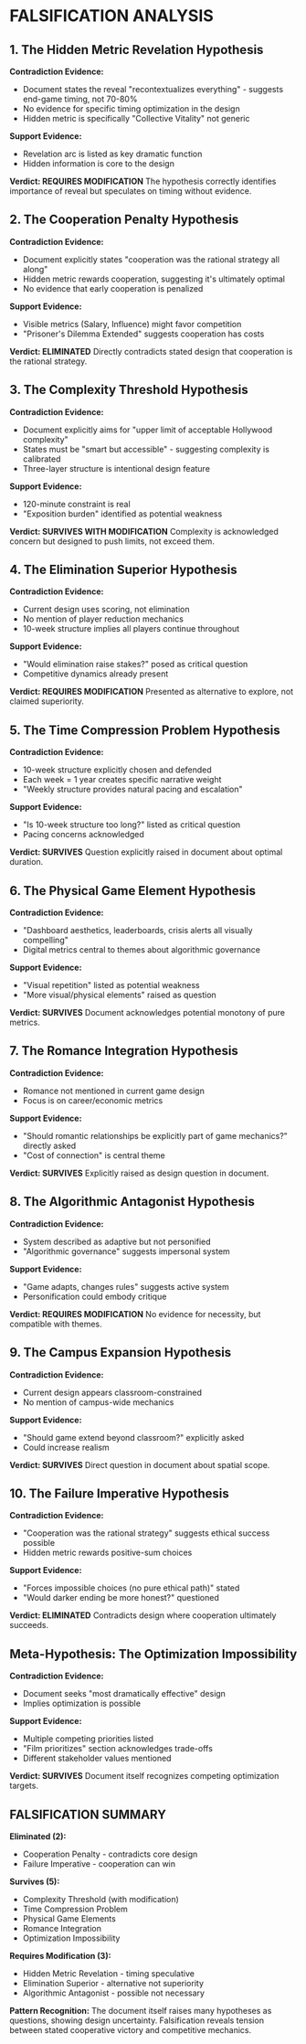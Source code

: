 # FALSIFICATION ANALYSIS

## 1. The Hidden Metric Revelation Hypothesis

**Contradiction Evidence:**
- Document states the reveal "recontextualizes everything" - suggests end-game timing, not 70-80%
- No evidence for specific timing optimization in the design
- Hidden metric is specifically "Collective Vitality" not generic

**Support Evidence:**
- Revelation arc is listed as key dramatic function
- Hidden information is core to the design

**Verdict: REQUIRES MODIFICATION**
The hypothesis correctly identifies importance of reveal but speculates on timing without evidence.

## 2. The Cooperation Penalty Hypothesis

**Contradiction Evidence:**
- Document explicitly states "cooperation was the rational strategy all along"
- Hidden metric rewards cooperation, suggesting it's ultimately optimal
- No evidence that early cooperation is penalized

**Support Evidence:**
- Visible metrics (Salary, Influence) might favor competition
- "Prisoner's Dilemma Extended" suggests cooperation has costs

**Verdict: ELIMINATED**
Directly contradicts stated design that cooperation is the rational strategy.

## 3. The Complexity Threshold Hypothesis

**Contradiction Evidence:**
- Document explicitly aims for "upper limit of acceptable Hollywood complexity"
- States must be "smart but accessible" - suggesting complexity is calibrated
- Three-layer structure is intentional design feature

**Support Evidence:**
- 120-minute constraint is real
- "Exposition burden" identified as potential weakness

**Verdict: SURVIVES WITH MODIFICATION**
Complexity is acknowledged concern but designed to push limits, not exceed them.

## 4. The Elimination Superior Hypothesis

**Contradiction Evidence:**
- Current design uses scoring, not elimination
- No mention of player reduction mechanics
- 10-week structure implies all players continue throughout

**Support Evidence:**
- "Would elimination raise stakes?" posed as critical question
- Competitive dynamics already present

**Verdict: REQUIRES MODIFICATION**
Presented as alternative to explore, not claimed superiority.

## 5. The Time Compression Problem Hypothesis

**Contradiction Evidence:**
- 10-week structure explicitly chosen and defended
- Each week = 1 year creates specific narrative weight
- "Weekly structure provides natural pacing and escalation"

**Support Evidence:**
- "Is 10-week structure too long?" listed as critical question
- Pacing concerns acknowledged

**Verdict: SURVIVES**
Question explicitly raised in document about optimal duration.

## 6. The Physical Game Element Hypothesis

**Contradiction Evidence:**
- "Dashboard aesthetics, leaderboards, crisis alerts all visually compelling"
- Digital metrics central to themes about algorithmic governance

**Support Evidence:**
- "Visual repetition" listed as potential weakness
- "More visual/physical elements" raised as question

**Verdict: SURVIVES**
Document acknowledges potential monotony of pure metrics.

## 7. The Romance Integration Hypothesis

**Contradiction Evidence:**
- Romance not mentioned in current game design
- Focus is on career/economic metrics

**Support Evidence:**
- "Should romantic relationships be explicitly part of game mechanics?" directly asked
- "Cost of connection" is central theme

**Verdict: SURVIVES**
Explicitly raised as design question in document.

## 8. The Algorithmic Antagonist Hypothesis

**Contradiction Evidence:**
- System described as adaptive but not personified
- "Algorithmic governance" suggests impersonal system

**Support Evidence:**
- "Game adapts, changes rules" suggests active system
- Personification could embody critique

**Verdict: REQUIRES MODIFICATION**
No evidence for necessity, but compatible with themes.

## 9. The Campus Expansion Hypothesis

**Contradiction Evidence:**
- Current design appears classroom-constrained
- No mention of campus-wide mechanics

**Support Evidence:**
- "Should game extend beyond classroom?" explicitly asked
- Could increase realism

**Verdict: SURVIVES**
Direct question in document about spatial scope.

## 10. The Failure Imperative Hypothesis

**Contradiction Evidence:**
- "Cooperation was the rational strategy" suggests ethical success possible
- Hidden metric rewards positive-sum choices

**Support Evidence:**
- "Forces impossible choices (no pure ethical path)" stated
- "Would darker ending be more honest?" questioned

**Verdict: ELIMINATED**
Contradicts design where cooperation ultimately succeeds.

## Meta-Hypothesis: The Optimization Impossibility

**Contradiction Evidence:**
- Document seeks "most dramatically effective" design
- Implies optimization is possible

**Support Evidence:**
- Multiple competing priorities listed
- "Film prioritizes" section acknowledges trade-offs
- Different stakeholder values mentioned

**Verdict: SURVIVES**
Document itself recognizes competing optimization targets.

## FALSIFICATION SUMMARY

**Eliminated (2):**
- Cooperation Penalty - contradicts core design
- Failure Imperative - cooperation can win

**Survives (5):**
- Complexity Threshold (with modification)
- Time Compression Problem  
- Physical Game Elements
- Romance Integration
- Optimization Impossibility

**Requires Modification (3):**
- Hidden Metric Revelation - timing speculative
- Elimination Superior - alternative not superiority
- Algorithmic Antagonist - possible not necessary

**Pattern Recognition:**
The document itself raises many hypotheses as questions, showing design uncertainty. Falsification reveals tension between stated cooperative victory and competitive mechanics.
